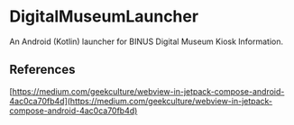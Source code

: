 # DigitalMuseumLauncher
An Android (Kotlin) launcher for BINUS Digital Museum Kiosk Information.

## References
[https://medium.com/geekculture/webview-in-jetpack-compose-android-4ac0ca70fb4d](https://medium.com/geekculture/webview-in-jetpack-compose-android-4ac0ca70fb4d)
